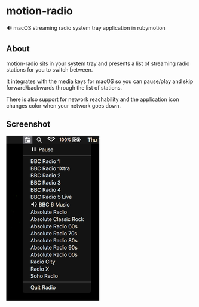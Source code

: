 # motion-radio
🔊 macOS streaming radio system tray application in rubymotion

## About

motion-radio sits in your system tray and presents a list of streaming radio stations for you to switch between.

It integrates with the media keys for macOS so you can pause/play and skip forward/backwards through the list of stations.

There is also support for network reachability and the application icon changes color when your network goes down.

## Screenshot

![motion-radio screenshot](/screenshot.png?raw=true "motion-radio screenshot")
